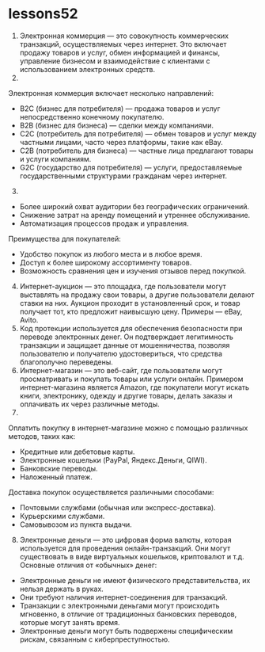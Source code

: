 # lessons52
1. Электронная коммерция — это совокупность коммерческих транзакций, осуществляемых через интернет. Это включает продажу товаров и услуг, обмен информацией и финансы, управление бизнесом и взаимодействие с клиентами с использованием электронных средств.
2. 
Электронная коммерция включает несколько направлений:  
- B2C (бизнес для потребителя) — продажа товаров и услуг непосредственно конечному покупателю.  
- B2B (бизнес для бизнеса) — сделки между компаниями.  
- C2C (потребитель для потребителя) — обмен товаров и услуг между частными лицами, часто через платформы, такие как eBay.  
- C2B (потребитель для бизнеса) — частные лица предлагают товары и услуги компаниям.  
- G2C (государство для потребителя) — услуги, предоставляемые государственными структурами гражданам через интернет.  
3. 
- Более широкий охват аудитории без географических ограничений.  
- Снижение затрат на аренду помещений и утреннее обслуживание.  
- Автоматизация процессов продаж и управления.  

Преимущества для покупателей:

- Удобство покупок из любого места и в любое время.  
- Доступ к более широкому ассортименту товаров.  
- Возможность сравнения цен и изучения отзывов перед покупкой.
4. Интернет-аукцион — это площадка, где пользователи могут выставлять на продажу свои товары, а другие пользователи делают ставки на них. Аукцион проходит в установленный срок, и товар получает тот, кто предложит наивысшую цену. Примеры — eBay, Avito.
5. Код протекции используется для обеспечения безопасности при переводе электронных денег. Он подтверждает легитимность транзакции и защищает данные от мошенничества, позволяя пользователю и получателю удостовериться, что средства благополучно переведены.
6. Интернет-магазин — это веб-сайт, где пользователи могут просматривать и покупать товары или услуги онлайн. Примером интернет-магазина является Amazon, где покупатели могут искать книги, электронику, одежду и другие товары, делать заказы и оплачивать их через различные методы.
7. 
Оплатить покупку в интернет-магазине можно с помощью различных методов, таких как:
 
- Кредитные или дебетовые карты.  
- Электронные кошельки (PayPal, Яндекс.Деньги, QIWI).  
- Банковские переводы.  
- Наложенный платеж.  

Доставка покупок осуществляется различными способами: 

- Почтовыми службами (обычная или экспресс-доставка).  
- Курьерскими службами.  
- Самовывозом из пункта выдачи.  

8. Электронные деньги — это цифровая форма валюты, которая используется для проведения онлайн-транзакций. Они могут существовать в виде виртуальных кошельков, криптовалют и т.д. Основные отличия от «обычных» денег:
 
- Электронные деньги не имеют физического представительства, их нельзя держать в руках.  
- Они требуют наличия интернет-соединения для транзакций.  
- Транзакции с электронными деньгами могут происходить мгновенно, в отличие от традиционных банковских переводов, которые могут занять время.  
- Электронные деньги могут быть подвержены специфическим рискам, связанным с киберпреступностью.
